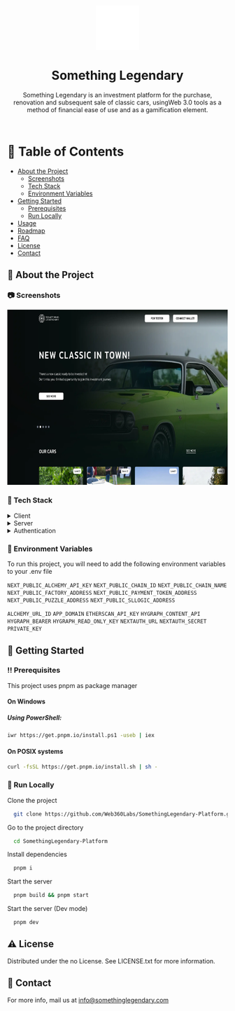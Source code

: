 <div align="center">

  <img src="public/logo-mini-white.svg" alt="logo" width="100" height="auto" />
  <h1>Something Legendary</h1>
  
  <p>
    Something Legendary is an investment platform for the purchase, renovation and subsequent sale of classic cars, usingWeb 3.0 tools as a method of financial ease of use and as a gamification element.
  </p>
  
</div>

<br />

<!-- Table of Contents -->

# :notebook_with_decorative_cover: Table of Contents

- [About the Project](#star2-about-the-project)
  - [Screenshots](#camera-screenshots)
  - [Tech Stack](#space_invader-tech-stack)
  - [Environment Variables](#key-environment-variables)
- [Getting Started](#toolbox-getting-started)
  - [Prerequisites](#bangbang-prerequisites)
  - [Run Locally](#running-run-locally)
- [Usage](#eyes-usage)
- [Roadmap](#compass-roadmap)
- [FAQ](#grey_question-faq)
- [License](#warning-license)
- [Contact](#handshake-contact)

<!-- About the Project -->

## :star2: About the Project

<!-- Screenshots -->

### :camera: Screenshots

<div align="center"> 
  <img width="680" height="400" src="public/screenshots/screenshot-home.webp" alt="screenshot" />
</div>

<!-- TechStack -->

### :space_invader: Tech Stack

<details>
  <summary>Client</summary>
  <ul>
    <li><a href="https://www.typescriptlang.org/">Typescript</a></li>
    <li><a href="https://nextjs.org/">Next.js</a></li>
    <li><a href="https://reactjs.org/">React.js</a></li>
    <li><a href="https://tailwindcss.com/">TailwindCSS</a></li>
    <li><a href="https://headlessui.com/">HeadlessUI</a></li>
    <li><a href="https://hardhat.org/">HardHat</a></li>
    <li><a href="https://wagmi.sh/">WAGMI</a></li>
    <li><a href="https://ethers.org/">ethers</a></li>
    <li><a href="https://photoswipe.com/">PhotoSwipe</a></li>
    <li><a href="https://swiperjs.com/">Swiper</a></li>

  </ul>
</details>

<details>
  <summary>Server</summary>
  <ul>
    <li><a href="https://www.typescriptlang.org/">Typescript</a></li>   
    <li><a href="https://www.hygraph.com/">Hygraph</a></li>
    <li><a href="https://github.com/jasonkuhrt/graphql-request/">graphql-request</a></li>

  </ul>
</details>

<details>
  <summary>Authentication</summary>
  <ul>
    <li><a href="https://github.com/nextauthjs/next-auth/">NextAuth.js</a></li>   
    <li><a href="https://login.xyz/">SIWE</a></li>
  </ul>
</details>

<!-- Env Variables -->

### :key: Environment Variables

To run this project, you will need to add the following environment variables to your .env file

`NEXT_PUBLIC_ALCHEMY_API_KEY`
`NEXT_PUBLIC_CHAIN_ID`
`NEXT_PUBLIC_CHAIN_NAME`
`NEXT_PUBLIC_FACTORY_ADDRESS`
`NEXT_PUBLIC_PAYMENT_TOKEN_ADDRESS`
`NEXT_PUBLIC_PUZZLE_ADDRESS`
`NEXT_PUBLIC_SLLOGIC_ADDRESS`

`ALCHEMY_URL_ID`
`APP_DOMAIN`
`ETHERSCAN_API_KEY`
`HYGRAPH_CONTENT_API`
`HYGRAPH_BEARER`
`HYGRAPH_READ_ONLY_KEY`
`NEXTAUTH_URL`
`NEXTAUTH_SECRET`
`PRIVATE_KEY`

<!-- Getting Started -->

## :toolbox: Getting Started

<!-- Prerequisites -->

### :bangbang: Prerequisites

This project uses pnpm as package manager

#### On Windows

##### Using PowerShell:

```bash
iwr https://get.pnpm.io/install.ps1 -useb | iex
```

#### On POSIX systems

```bash
curl -fsSL https://get.pnpm.io/install.sh | sh -
```

<!-- Run Locally -->

### :running: Run Locally

Clone the project

```bash
  git clone https://github.com/Web360Labs/SomethingLegendary-Platform.git
```

Go to the project directory

```bash
  cd SomethingLegendary-Platform
```

Install dependencies

```bash
  pnpm i
```

Start the server

```bash
  pnpm build && pnpm start
```

Start the server (Dev mode)

```bash
  pnpm dev
```

<!-- License -->

## :warning: License

Distributed under the no License. See LICENSE.txt for more information.

<!-- Contact -->

## :handshake: Contact

For more info, mail us at info@somethinglegendary.com
